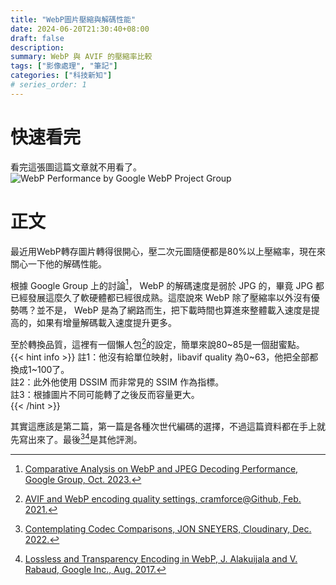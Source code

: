 ```yaml
---
title: "WebP圖片壓縮與解碼性能"
date: 2024-06-20T21:30:40+08:00
draft: false
description: 
summary: WebP 與 AVIF 的壓縮率比較
tags: ["影像處理", "筆記"]
categories: ["科技新知"]
# series_order: 1
---
```


# 快速看完
看完這張圖這篇文章就不用看了。
![WebP Performance by Google WebP Project Group](/images/p1.png "")

# 正文
最近用WebP轉存圖片轉得很開心，壓二次元圖隨便都是80%以上壓縮率，現在來關心一下他的解碼性能。

根據 Google Group 上的討論[^1]， WebP 的解碼速度是弱於 JPG 的，畢竟 JPG 都已經發展這麼久了軟硬體都已經很成熟。這麼說來 WebP 除了壓縮率以外沒有優勢嗎？並不是， WebP 是為了網路而生，把下載時間也算進來整體載入速度是提高的，如果有增量解碼載入速度提升更多。

至於轉換品質，這裡有一個懶人包[^2]的設定，簡單來說80~85是一個甜蜜點。  
{{< hint info >}}
註1：他沒有給單位映射，libavif quality 為0~63，他把全部都換成1~100了。  
註2：此外他使用 DSSIM 而非常見的 SSIM 作為指標。  
註3：根據圖片不同可能轉了之後反而容量更大。  
{{< /hint >}}

其實這應該是第二篇，第一篇是各種次世代編碼的選擇，不過這篇資料都在手上就先寫出來了。最後[^3][^4]是其他評測。


[^1]: [Comparative Analysis on WebP and JPEG Decoding Performance, Google Group, Oct. 2023.](https://groups.google.com/a/webmproject.org/g/webp-discuss/c/hn3LwO6_bS0)
[^2]: [AVIF and WebP encoding quality settings, cramforce@Github, Feb. 2021.](https://www.industrialempathy.com/posts/avif-webp-quality-settings/)
[^3]: [Contemplating Codec Comparisons, JON SNEYERS, Cloudinary, Dec. 2022.](https://cloudinary.com/blog/contemplating-codec-comparisons)
[^4]: [Lossless and Transparency Encoding in WebP, J. Alakuijala and V. Rabaud, Google Inc., Aug. 2017.](https://developers.google.com/speed/webp/docs/webp_lossless_alpha_study)